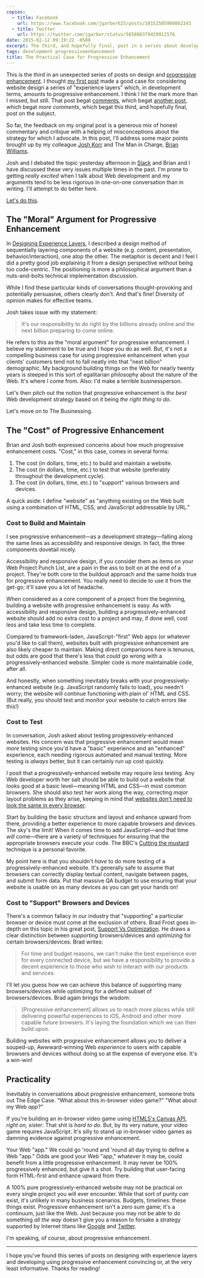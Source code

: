 ```yaml
---
copies:
  - title: Facebook
    url: https://www.facebook.com/jgarber623/posts/10152585900862343
  - title: Twitter
    url: https://twitter.com/jgarber/status/565880379429912576
date: 2015-02-12 09:19:22 -0500
excerpt: The third, and hopefully final, post in a series about developing websites using progressive enhancement.
tags: development progressiveenhancement
title: The Practical Case for Progressive Enhancement
---
```


This is the third in an unexpected series of posts on design and [progressive enhancement](https://en.wikipedia.org/wiki/Progressive_enhancement). I thought [my first post](/posts/designing-experience-layers) made a good case for considering website design a series of "experience layers" which, in development terms, amounts to progressive enhancement. I think I hit the mark more than I missed, but still. That post begat [comments](http://viget.com/inspire/designing-experience-layers#disqus_thread), which begat [another post](/posts/in-defense-of-progressive-enhancement), which begat _more comments_, which begat this third, and hopefully final, post on the subject.

So far, the feedback on my original post is a generous mix of honest commentary and critique with a helping of misconceptions about the strategy for which I advocate. In this post, I'll address some major points brought up by my colleague [Josh Korr](http://viget.com/about/team/jkorr) and The Man in Charge, [Brian Williams](http://viget.com/about/team/bwilliams).

Josh and I debated the topic yesterday afternoon in [Slack](https://slack.com/) and Brian and I have discussed these very issues multiple times in the past. I'm prone to getting _really excited_ when I talk about Web development and my arguments tend to be less rigorous in one-on-one conversation than in writing. I'll attempt to do better here.

[Let's do this](https://www.youtube.com/watch?v=LkCNJRfSZBU&t=1m20s).

## The "Moral" Argument for Progressive Enhancement

In [Designing Experience Layers](/posts/designing-experience-layers), I described a design method of sequentially layering components of a website (e.g. content, presentation, behavior/interaction), one atop the other. The metaphor is decent and I feel I did a pretty good job explaining it from a design perspective without being too code-centric. The positioning is more a philosophical argument than a nuts-and-bolts technical implementation discussion.

While I find these particular kinds of conversations thought-provoking and potentially persuasive, others clearly don't. And that's fine! Diversity of opinion makes for effective teams.

Josh takes issue with my statement:

> It's our responsibility to do right by the billions already online and the next billion preparing to come online.

He refers to this as the "moral argument" for progressive enhancement. I believe my statement to be true and I hope you do as well. But, it's not a compelling business case for using progressive enhancement when your clients' customers tend not to fall neatly into that "next billion" demographic. My background building things on the Web for nearly twenty years is steeped in this sort of egalitarian philosophy about the nature of the Web. It's where I come from. Also: I'd make a terrible businessperson.

Let's then pitch out the notion that progressive enhancement is _the best_ Web development strategy based on it being _the right thing to do_.

Let's move on to The Businessing.

## The "Cost" of Progressive Enhancement

Brian and Josh both expressed concerns about how much progressive enhancement costs. "Cost," in this case, comes in several forms:

1. The cost (in dollars, time, etc.) to build and maintain a website.
1. The cost (in dollars, time, etc.) to test that website (preferably throughout the development cycle).
1. The cost (in dollars, time, etc.) to "support" various browsers and devices.

A quick aside: I define "website" as "anything existing on the Web built using a combination of HTML, CSS, and JavaScript addressable by URL."

### Cost to Build and Maintain

I see progressive enhancement—as a development strategy—falling along the same lines as accessibility and responsive design. In fact, the three components dovetail nicely.

Accessibility and responsive design, if you consider them as items on your Web Project Punch List, are a pain in the ass to bolt on at the end of a project. They're both core to the buildout approach and the same holds true for progressive enhancement. You really need to decide to use it from the get-go; it'll save you a lot of headache.

When considered as a core component of a project from the beginning, building a website with progressive enhancement is easy. As with accessibility and responsive design, building a progressively-enhanced website should add no extra cost to a project and may, if done well, cost less and take less time to complete.

Compared to framework-laden, JavaScript-"first" Web apps (or whatever you'd like to call them), websites built with progressive enhancement are also likely cheaper to maintain. Making direct comparisons here is tenuous, but odds are good that there's less that _could_ go wrong with a progressively-enhanced website. Simpler code is more maintainable code, after all.

And honestly, when something inevitably breaks with your progressively-enhanced website (e.g. JavaScript randomly fails to load), you needn't worry; the website will continue functioning with plain ol' HTML and CSS. (But really, you should test and monitor your website to catch errors like this!)

### Cost to Test

In conversation, Josh asked about testing progressively-enhanced websites. His concern was that progressive enhancement would mean _more_ testing since you'd have a "basic" experience and an "enhanced" experience, each needing rigorous automated and manual testing. More testing is _always_ better, but it can certainly run up cost quickly.

I posit that a progressively-enhanced website may require _less_ testing. Any Web developer worth her salt should be able to build out a website that looks good at a basic level—meaning HTML and CSS—in most common browsers. She should also test her work along the way, correcting _major_ layout problems as they arise, keeping in mind that [websites don't need to look the same in every browser](http://dowebsitesneedtolookexactlythesameineverybrowser.com/).

Start by building the basic structure and layout and enhance upward from there, providing a better experience to more capable browsers and devices. The sky's the limit! When it comes time to add JavaScript—and that time _will_ come—there are a variety of techniques for ensuring that the appropriate browsers execute your code. The BBC's [Cutting the mustard](http://responsivenews.co.uk/post/18948466399/cutting-the-mustard) technique is a personal favorite.

My point here is that you shouldn't _have_ to do more testing of a progressively-enhanced website. It's generally safe to assume that browsers can correctly display textual content, navigate between pages, and submit form data. Put that massive QA budget to use ensuring that your website is usable on as many devices as you can get your hands on!

### Cost to "Support" Browsers and Devices

There's a common fallacy in our industry that "supporting" a particular browser or device must come at the exclusion of others. Brad Frost goes in-depth on this topic in his great post, [Support Vs Optimization](http://bradfrost.com/blog/mobile/support-vs-optimization/). He draws a clear distinction between _supporting_ browsers/devices and _optimizing_ for certain browsers/devices. Brad writes:

> For time and budget reasons, we can't make the best experience ever for every connected device, but we have a responsibility to provide a decent experience to those who wish to interact with our products and services.

I'll let you guess how we can achieve this balance of supporting many browsers/devices while optimizing for a defined subset of browsers/devices. Brad again brings the wisdom:

> [Progressive enhancement] allows us to reach more places while still delivering powerful experiences to iOS, Android and other more capable future browsers. It's laying the foundation which we can then build upon.

Building websites with progressive enhancement allows you to deliver a souped-up, Awwward-winning Web _experience_ to users with capable browsers and devices without doing so at the expense of everyone else. It's a win-win!

## Practicality

Inevitably in conversations about progressive enhancement, someone trots out The Edge Case. "What about this in-browser video game?" "What about my Web _app_?"

If you're building an in-browser video game using [HTML5's Canvas API](https://developer.mozilla.org/en-US/docs/Web/API/Canvas_API), _right on, sister_. That shit is _hard to do_. But, by its very nature, your video game requires JavaScript. It's silly to stand up in-browser video games as damning evidence against progressive enhancement.

Your Web "app." We could go 'round and 'round all day trying to define a Web "app." Odds are good your Web "app," whatever it may be, could benefit from a little progressive enhancement. It may never be 100% progressively enhanced, but give it a shot. Try building that user-facing form HTML-first and enhance upward from there.

A 100% pure progressively-enhanced website may not be practical on every single project you will ever encounter. While that sort of purity _can_ exist, it's unlikely in many business scenarios. Budgets, timelines: these things exist. Progressive enhancement isn't a zero sum game; it's a continuum, just like the Web. Just because you may not be able to do something _all the way_ doesn't give you a reason to forsake a strategy supported by Internet titans like [Google](http://googlewebmastercentral.blogspot.com/2014/10/updating-our-technical-webmaster.html) and [Twitter](https://blog.twitter.com/2012/improving-performance-on-twittercom).

I'm speaking, of course, about progressive enhancement.

---

I hope you've found this series of posts on designing with experience layers and developing using progressive enhancement convincing or, at the very least informative. Thanks for reading!